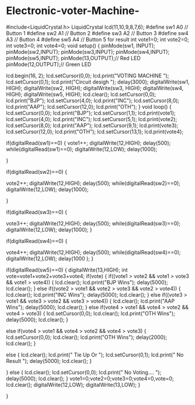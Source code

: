 # Electronic-voter-Machine-
#include<LiquidCrystal.h>
LiquidCrystal lcd(11,10,9,8,7,6);
#define sw1 A0 // Button 1
#define sw2 A1 // Button 2
#define sw3 A2 // Button 3
#define sw4 A3 // Button 4
#define sw5 A4 // Button 5 for result
int vote1=0;
int vote2=0;
int vote3=0;
int vote4=0;
void setup()
{
pinMode(sw1, INPUT);
pinMode(sw2,INPUT);
pinMode(sw3,INPUT);
pinMode(sw4,INPUT);
pinMode(sw5,INPUT);
pinMode(13,OUTPUT);// Red LED
pinMode(12,OUTPUT);// Green LED

lcd.begin(16, 2);
lcd.setCursor(0,0);
lcd.print("VOTING MACHINE ");
lcd.setCursor(0,1);
lcd.print("Circuit desigh ");
delay(3000);
digitalWrite(sw1, HIGH);
digitalWrite(sw2, HIGH);
digitalWrite(sw3, HIGH);
digitalWrite(sw4, HIGH);
digitalWrite(sw5, HIGH);
lcd.clear();
lcd.setCursor(0,0);
lcd.print("BJP");
lcd.setCursor(4,0);
lcd.print("INC");
lcd.setCursor(8,0);
lcd.print("AAP");
lcd.setCursor(12,0);
lcd.print("OTH");
}
void loop()
{
lcd.setCursor(0,0);
lcd.print("BJP");
lcd.setCursor(1,1);
lcd.print(vote1);
lcd.setCursor(4,0);
lcd.print("INC");
lcd.setCursor(5,1);
lcd.print(vote2);
lcd.setCursor(8,0);
lcd.print("AAP");
lcd.setCursor(9,1);
lcd.print(vote3);
lcd.setCursor(12,0);
lcd.print("OTH");
lcd.setCursor(13,1);
lcd.print(vote4);

if(digitalRead(sw1)==0)
{ 
vote1++;
  digitalWrite(12,HIGH);
 delay(500);
while(digitalRead(sw1)==0);
digitalWrite(12,LOW);
delay(1000);

}

if(digitalRead(sw2)==0)
{

vote2++;
  digitalWrite(12,HIGH);
  delay(500);
while(digitalRead(sw2)==0);
digitalWrite(12,LOW);
delay(1000);

}

if(digitalRead(sw3)==0)
{

vote3++;
  digitalWrite(12,HIGH);
  delay(500);
while(digitalRead(sw3)==0);
digitalWrite(12,LOW);
delay(1000);
}

if(digitalRead(sw4)==0)
{

vote4++;
  digitalWrite(12,HIGH);
  delay(500);
while(digitalRead(sw4)==0);
digitalWrite(12,LOW);
delay(1000 );
}

if(digitalRead(sw5)==0)
{
digitalWrite(13,HIGH);
int vote=vote1+vote2+vote3+vote4;
if(vote)
{
if((vote1 > vote2 && vote1 > vote3 && vote1 > vote4))
{
lcd.clear();
lcd.print("BJP Wins");
delay(5000);
lcd.clear();
}
else if((vote2 > vote1 && vote2 > vote3 && vote2 > vote4))
{
lcd.clear();
lcd.print("INC Wins");
delay(5000);
lcd.clear();
}
else if((vote3 > vote1 && vote3 > vote2 && vote3 > vote4))
{
lcd.clear();
lcd.print("AAP Wins");
delay(5000);
lcd.clear();
}
else if(vote4 > vote1 && vote4 > vote2 && vote4 > vote3)
{
lcd.setCursor(0,0);
lcd.clear();
lcd.print("OTH Wins");
delay(5000);
lcd.clear();
}

else if(vote4 > vote1 && vote4 > vote2 && vote4 > vote3)
{
lcd.setCursor(0,0);
lcd.clear();
lcd.print("OTH Wins");
delay(2000);
lcd.clear();
}

else
{
lcd.clear();
lcd.print(" Tie Up Or ");
lcd.setCursor(0,1);
lcd.print(" No Result ");
delay(5000);
lcd.clear();
}

}
else
{
lcd.clear();
lcd.setCursor(0,0);
lcd.print("  No Voting….         ");
delay(5000);
lcd.clear();
}
vote1=0;vote2=0;vote3=0;vote4=0,vote=0;
lcd.clear();
digitalWrite(12,LOW);
digitalWrite(13,LOW);
}

}
